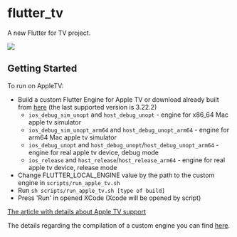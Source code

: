 # flutter_tv

A new Flutter for TV project.

![](https://github.com/DenisovAV/flutter_tv/blob/master/assets/description/preview.png)

## Getting Started

To run on AppleTV:
 - Build a custom Flutter Engine for Apple TV or download already built from [here](https://drive.google.com/drive/folders/1fI8pR2TkFyUBQG8lmlkmlS4O1leMEWK7?usp=sharing) (the last supported version is 3.22.2)
   - `ios_debug_sim_unopt` and `host_debug_unopt` - engine for x86_64 Mac apple tv simulator
   - `ios_debug_sim_unopt_arm64` and `host_debug_unopt_arm64` - engine for arm64 Mac apple tv simulator
   - `ios_debug_unopt` and `host_debug_unopt`/`host_debug_unopt_arm64` - engine for real apple tv device, debug mode
   - `ios_release` and `host_release`/`host_release_arm64` - engine for real apple tv device, release mode
 - Change FLUTTER_LOCAL_ENGINE value by the path to the custom engine in `scripts/run_apple_tv.sh`
 - Run `sh scripts/run_apple_tv.sh [type of build]` 
 - Press 'Run' in opened XCode (Xcode will be opened by script)
 
[The article with details about Apple TV support](https://medium.com/flutter-community/flutter-for-apple-tv-756fcd5e8113)
 
The details regarding the compilation of a custom engine you can find [here](https://github.com/LibertyGlobal/flutter-tvos-demo).
